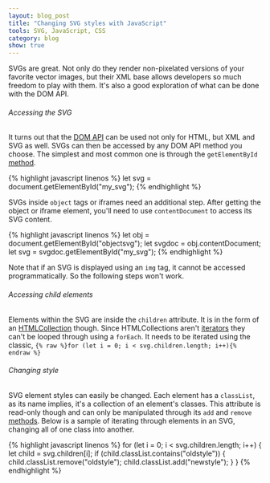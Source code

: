 ```yaml
---
layout: blog_post
title: "Changing SVG styles with JavaScript"
tools: SVG, JavaScript, CSS
category: blog
show: true
---
```


SVGs are great. 
Not only do they render non-pixelated versions of your favorite vector images, 
but their XML base allows developers so much freedom to play with them. 
It's also a good exploration of what can be done with the DOM API. 

<h6>Accessing the SVG</h6>
<p>
It turns out that the  
<a href="https://developer.mozilla.org/en-US/docs/Web/API/Document_Object_Model">DOM API</a> can be used not only for HTML, 
but XML and SVG as well. 
SVGs can then be accessed by any DOM API method you choose. 
The simplest and most common one is through the 
<code>getElementById</code> 
<a href="https://developer.mozilla.org/en-US/docs/Web/API/Document/getElementById">method</a>.
</p>

{% highlight javascript linenos %}
let svg = document.getElementById("my_svg");
{% endhighlight %}

<p>
SVGs inside <code>object</code> tags or iframes need an additional step. 
After getting the object or iframe element, 
you'll need to use <code>contentDocument</code> to access its SVG content. 
</p>

{% highlight javascript linenos %}
let obj = document.getElementById("objectsvg");
let svgdoc = obj.contentDocument;
let svg = svgdoc.getElementById("my_svg");
{% endhighlight %}

<p>
Note that if an SVG is displayed using an 
<code>img</code> tag, 
it cannot be accessed programmatically. 
So the following steps won't work.  
</p>

<h6>Accessing child elements</h6>
<p>
Elements within the SVG are inside the <code>children</code> attribute. 
It is in the form of an 
<a href="https://developer.mozilla.org/en-US/docs/Web/API/HTMLCollection">HTMLCollection</a> though.
Since HTMLCollections aren't 
<a href="https://developer.mozilla.org/en-US/docs/Web/JavaScript/Guide/Iterators_and_Generators">iterators</a> 
they can't be looped through using a <code>forEach</code>. 
It needs to be iterated using the classic, 
<code>{% raw %}for (let i = 0; i < svg.children.length; i++){% endraw %}</code>

<h6>Changing style</h6>
<p>
SVG element styles can easily be changed. 
Each element has a <code>classList</code>, 
as its name implies, it's a collection of an element's classes. 
This attribute is read-only though and can only be manipulated through its <code>add</code> and <code>remove</code> 
<a href="https://developer.mozilla.org/en-US/docs/Web/API/Element/classList">methods</a>.  
Below is a sample of iterating through elements in an SVG, 
changing all of one class into another.
</p>

{% highlight javascript linenos %}
for (let i = 0; i < svg.children.length; i++) {
    let child = svg.children[i];
    if (child.classList.contains("oldstyle")) {
        child.classList.remove("oldstyle");
        child.classList.add("newstyle");
    }
}
{% endhighlight %}


